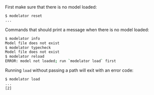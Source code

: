 First make sure that there is no model loaded:

```sh
$ modelator reset
...
```

Commands that should print a message when there is no model loaded:

```sh
$ modelator info
Model file does not exist
$ modelator typecheck
Model file does not exist
$ modelator reload
ERROR: model not loaded; run `modelator load` first
```

Running `load` without passing a path will exit with an error code:

```sh
$ modelator load
...
[2]
```
